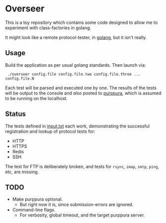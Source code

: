 # Overseer

This is a toy repository which contains some code designed to allow me
to experiment with class-factories in golang.

It might look like a remote protocol-tester, in [golang](https://golang.org),
but it isn't really.



## Usage

Build the application as per usual golang standards.  Then launch
via:

     ./overseer config.file config.file.two config.file.three ... config.file.N

Each test will be parsed and executed one by one.  The results of the
tests will be output to the console and _also_ posted to  [purppura](https://github.com/skx/purppura), which is assumed to be running on the localhost.


## Status

The tests defined in [input.txt](input.txt) each work, demonstrating
the successful registration and lookup of protocol tests for:

* HTTP
* HTTPS
* Redis
* SSH

The test for FTP is deliberately broken, and tests for `rsync`, `imap`,
`smtp`, `ping`, etc, are missing.


## TODO

* Make purppura optional.
  * But right now it is, since submission-errors are ignored.
* Command-line flags.
  * For verbosity, global timeout, and the target purppura server.
